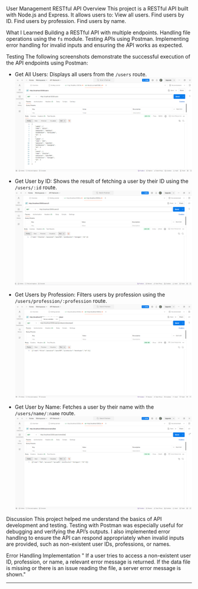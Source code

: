 <!-- RESTful.API -->

User Management RESTful API
 Overview
This project is a RESTful API built with Node.js and Express. It allows users to:
 View all users.
 Find users by ID.
 Find users by profession.
 Find users by name.

What I Learned
Building a RESTful API with multiple endpoints.
Handling file operations using the `fs` module.
Testing APIs using Postman.
Implementing error handling for invalid inputs and ensuring the API works as expected.

Testing
The following screenshots demonstrate the successful execution of the API endpoints using Postman:

- Get All Users: Displays all users from the `/users` route.  
  ![All Users](./Screenshot_postman/users_list.png)

- Get User by ID: Shows the result of fetching a user by their ID using the `/users/:id` route.  
  ![User by ID](./Screenshot_postman/specific_user.png)

- Get Users by Profession: Filters users by profession using the `/users/profession/:profession` route.  
  ![Users by Profession](./Screenshot_postman/profession.png)

- Get User by Name: Fetches a user by their name with the `/users/name/:name` route.  
  ![User by Name](./Screenshot_postman/name.png)

Discussion
This project helped me understand the basics of API development and testing. Testing with Postman was especially useful for debugging and verifying the API’s outputs. I also implemented error handling to ensure the API can respond appropriately when invalid inputs are provided, such as non-existent user IDs, professions, or names.

Error Handling Implementation
" If a user tries to access a non-existent user ID, profession, or name, a relevant error message is returned.
If the data file is missing or there is an issue reading the file, a server error message is shown."

---

<!-- By following these steps, I learned a lot about creating and testing APIs, as well as how to handle potential issues in real-world applications -->